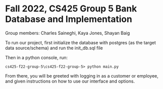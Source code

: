 # Fall 2022, CS425 Group 5 Bank Database and Implementation

Group members: Charles Saineghi, Kaya Jones, Shayan Baig

To run our project, first initialize the database with postgres (as the target data source/schema) and run the init_db.sql file

Then in a python console, run: 
```
cs425-f22-group-5\cs425-f22-group-5> python main.py
```
From there, you will be greeted with logging in as a customer or employee, and given instructions on how to use our interface and options.
